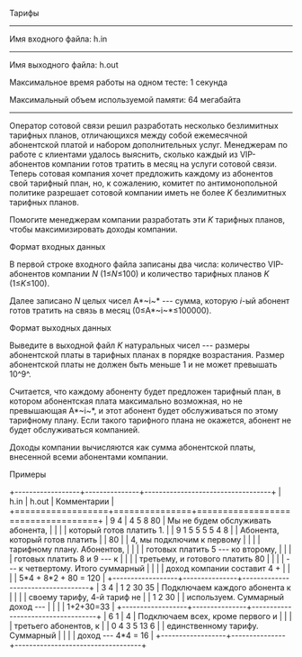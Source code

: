 Тарифы

  -----------------------------------------------------------------------
  Имя входного файла:                                h.in
  -------------------------------------------------- --------------------
  Имя выходного файла:                               h.out

  Максимальное время работы на одном тесте:          1 секунда

  Максимальный объем используемой памяти:            64 мегабайта

                                                     
  -----------------------------------------------------------------------

Оператор сотовой связи решил разработать несколько безлимитных тарифных
планов, отличающихся между собой ежемесячной абонентской платой и
набором дополнительных услуг. Менеджерам по работе с клиентами удалось
выяснить, сколько каждый из VIP-абонентов компании готов тратить в месяц
на услуги сотовой связи. Теперь сотовая компания хочет предложить
каждому из абонентов свой тарифный план, но, к сожалению, комитет по
антимонопольной политике разрешает сотовой компании иметь не более *K*
безлимитных тарифных планов.

Помогите менеджерам компании разработать эти *K* тарифных планов, чтобы
максимизировать доходы компании.

Формат входных данных

В первой строке входного файла записаны два числа: количество
VIP-абонентов компании *N* (1≤*N*≤100) и количество тарифных планов *K*
(1≤*K*≤100).

Далее записано *N* целых чисел A*~i~* --- сумма, которую *i*-ый абонент
готов тратить на связь в месяц (0≤A*~i~*≤100000).

Формат выходных данных

Выведите в выходной файл *K* натуральных чисел --- размеры абонентской
платы в тарифных планах в порядке возрастания. Размер абонентской платы
не должен быть меньше 1 и не может превышать 10^9^.

Считается, что каждому абоненту будет предложен тарифный план, в котором
абонентская плата максимально возможная, но не превышающая A*~i~*, и
этот абонент будет обслуживаться по этому тарифному плану. Если такого
тарифного плана не окажется, абонент не будет обслуживаться компанией.

Доходы компании вычисляются как сумма абонентской платы, внесенной всеми
абонентами компании.

Примеры

+------------------+---------------+-----------------------------------+
| h.in             | h.out         | Комментарии                       |
+==================+===============+===================================+
| 9 4              | 4 5 8 80      | Мы не будем обслуживать абонента, |
|                  |               | который готов платить 1.          |
| 9 1 5 5 5 5 4 8  |               | Абонента, который готов платить   |
| 80               |               | 4, мы подключим к первому         |
|                  |               | тарифному плану. Абонентов,       |
|                  |               | готовых платить 5 --- ко второму, |
|                  |               | готовых платить 8 и 9 --- к       |
|                  |               | третьему, и готового платить 80   |
|                  |               | --- к четвертому. Итого суммарный |
|                  |               | доход компании составит 4 +       |
|                  |               | 5\*4 + 8\*2 + 80 = 120            |
+------------------+---------------+-----------------------------------+
| 3 4              | 1 2 30 35     | Подключаем каждого абонента к     |
|                  |               | своему тарифу, 4-й тариф не       |
| 1 2 30           |               | используем. Суммарный доход ---   |
|                  |               | 1+2+30=33                         |
+------------------+---------------+-----------------------------------+
| 6 1              | 4             | Подключаем всех, кроме первого и  |
|                  |               | третьего абонентов, к             |
| 0 4 3 5 13 6     |               | единственному тарифу. Суммарный   |
|                  |               | доход --- 4\*4 = 16               |
+------------------+---------------+-----------------------------------+
